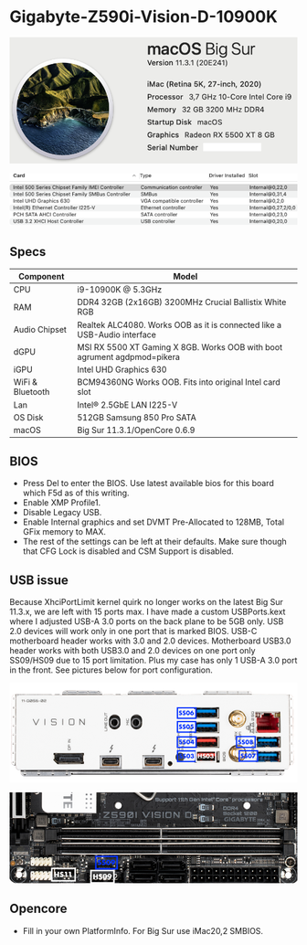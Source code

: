 # Gigabyte-Z590i-Vision-D-10900K
 <p align="center">
  <img src="Docs/AboutThisMac.png" align=center">
 </p>
 <p align="center">
  <img src="Docs/PCI.png" align=center">
 </p>

 ## Specs
 | **Component** | **Model** |
| ------------- | --------- |
| CPU | i9-10900K @ 5.3GHz |
| RAM | DDR4 32GB (2x16GB) 3200MHz Crucial Ballistix White RGB |
| Audio Chipset | Realtek ALC4080. Works OOB as it is connected like a USB-Audio interface |
| dGPU | MSI RX 5500 XT Gaming X 8GB. Works OOB with boot agrument agdpmod=pikera |
| iGPU | Intel UHD Graphics 630 |
| WiFi & Bluetooth | BCM94360NG Works OOB. Fits into original Intel card slot |
| Lan |  Intel® 2.5GbE LAN I225-V |
| OS Disk | 512GB Samsung 850 Pro SATA |
| macOS | Big Sur 11.3.1/OpenCore 0.6.9

## BIOS
- Press Del to enter the BIOS. Use latest available bios for this board which F5d as of this writing.
- Enable XMP Profile1.
- Disable Legacy USB.
- Enable Internal graphics and set DVMT Pre-Allocated to 128MB, Total GFix memory to MAX.
- The rest of the settings can be left at their defaults. Make sure though that CFG Lock is disabled and CSM Support is disabled.

## USB issue
Because XhciPortLimit kernel quirk no longer works on the latest Big Sur 11.3.x, we are left with 15 ports max. I have made a custom USBPorts.kext where I adjusted USB-A 3.0 ports on the back plane to be 5GB only. USB 2.0 devices will work only in one port that is marked BIOS. USB-C motherboard header works with 3.0 and 2.0 devices. Motherboard USB3.0 header works with both USB3.0 and 2.0 devices on one port only SS09/HS09 due to 15 port limitation. Plus my case has only 1 USB-A 3.0 port in the front. See pictures below for port configuration.
 <p align="center">
  <img src="Docs/BackIO.png" align=center">
 </p>
 <p align="center">
  <img src="Docs/InternalO.png" align=center">
 </p>

## Opencore
- Fill in your own PlatformInfo. For Big Sur use iMac20,2 SMBIOS.

